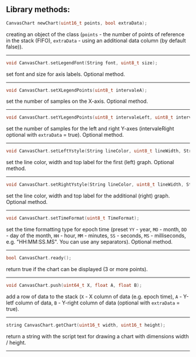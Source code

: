 
## Library methods:
```C++
CanvasChart newChart(uint16_t points, bool extraData);
```
creating an object of the class 
(`points` - the number of points of reference in the stack (FIFO), `extraData` - using an additional data column (by default false)).
____
```C++
void CanvasChart.setLegendFont(String font, uint8_t size);
```
set font and size for axis labels. Optional method.
____
```C++
void CanvasChart.setXLegendPoints(uint8_t intervaleA);
```
set the number of samples on the X-axis. Optional method.
____
```C++
void CanvasChart.setYLegendPoints(uint8_t intervaleLeft, uint8_t intervaleRight); 
```
set the number of samples for the left and right Y-axes (intervaleRight optional with `extraData` = true). Optional method.
____
```C++
void CanvasChart.setLeftYstyle(String lineColor, uint8_t lineWidth, String label);
```
set the line color, width and top label for the first (left) graph. Optional method.
____
```C++
void CanvasChart.setRightYstyle(String lineColor, uint8_t lineWidth, String label);
```
set the line color, width and top label for the additional (right) graph. Optional method.
____
```C++
void CanvasChart.setTimeFormat(uint8_t TimeFormat);
```
set the time formatting type for epoch time
(preset `YY` - year, `MO` - month, `DD` - day of the month, `HH` -  hour, `MM` - minutes, `SS` - seconds, `MS` - milliseconds, e.g. "HH:MM:SS.MS". 
You can use any separators). Optional method.
____
```C++
bool CanvasChart.ready();
```
return true if the chart can be displayed (3 or more points).
____
```C++
void CanvasChart.push(uint64_t X, float A, float B);
```
add a row of data to the stack (`X` - X column of data (e.g. epoch time), `A` - Y-letf column of data, `B` - Y-right column of data (optional with `extraData` = true).
____
```C++
string CanvasChart.getChart(uint16_t width, uint16_t height);
```
return a string with the script text for drawing a chart with dimensions width / height.
____
